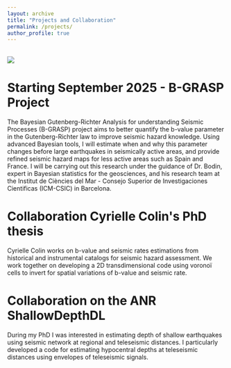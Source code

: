 ```yaml
---
layout: archive
title: "Projects and Collaboration"
permalink: /projects/
author_profile: true
---
```


<br/><img src='/images/montagne_1.jpg'>


# Starting September 2025 - B-GRASP Project 

The Bayesian Gutenberg-Richter Analysis for understanding Seismic Processes (B-GRASP) project aims to better quantify the b-value parameter in the Gutenberg-Richter law to improve seismic hazard knowledge. Using advanced Bayesian tools, I will estimate when and why this parameter changes before large earthquakes in seismically active areas, and provide refined seismic hazard maps for less active areas such as Spain and France. I will be carrying out this research under the guidance of Dr. Bodin, expert in Bayesian statistics for the geosciences, and his research team at the Institut de Ciències del Mar - Consejo Superior de Investigaciones Cientificas (ICM-CSIC) in Barcelona. 

# Collaboration Cyrielle Colin's PhD thesis
Cyrielle Colin works on b-value and seismic rates estimations from historical and instrumental catalogs for seismic hazard assessment. We work together on developing a 2D transdimensional code using voronoï cells to invert for spatial variations of b-value and seismic rate. 

# Collaboration on the ANR ShallowDepthDL 
During my PhD I was interested in estimating depth of shallow earthquakes using seismic network at regional and teleseismic distances. I particularly developed a code for estimating hypocentral depths at teleseismic distances using envelopes of teleseismic signals. 